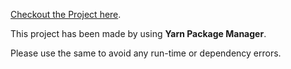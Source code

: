 [Checkout the Project here](https://piyushkuhad.github.io/NGO-Project/).

This project has been made by using **Yarn Package Manager**.

Please use the same to avoid any run-time or dependency errors.

